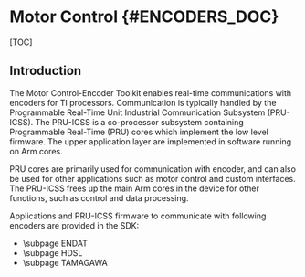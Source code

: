 # Motor Control {#ENCODERS_DOC}

[TOC]

## Introduction

The Motor Control-Encoder Toolkit enables real-time communications with encoders for TI processors. Communication is typically handled by the Programmable Real-Time Unit Industrial Communication Subsystem (PRU-ICSS). The PRU-ICSS is a co-processor subsystem containing Programmable Real-Time (PRU) cores which implement the low level firmware. The upper application layer are implemented in software running on Arm cores.

PRU cores are primarily used for communication with encoder, and can also be used for other applications such as motor control and custom interfaces. The PRU-ICSS frees up the main Arm cores in the device for other functions, such as control and data processing.

Applications and PRU-ICSS firmware to communicate with following encoders are provided in the SDK:

- \subpage ENDAT
- \subpage HDSL
- \subpage TAMAGAWA
